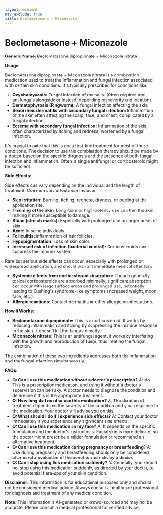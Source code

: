 ```yaml
---
layout: minimal
nav_exclude: true
title: Beclometasone + Miconazole
---
```


# Beclometasone + Miconazole

**Generic Name:** Beclometasone dipropionate + Miconazole nitrate

**Usage:**

Beclometasone dipropionate + Miconazole nitrate is a combination medication used to treat the inflammation and fungal infection associated with certain skin conditions.  It's typically prescribed for conditions like:

* **Onychomycosis:** Fungal infection of the nails.  (Often requires oral antifungals alongside or instead, depending on severity and location)
* **Dermatophytosis (Ringworm):** A fungal infection affecting the skin.
* **Seborrheic dermatitis with secondary fungal infection:**  Inflammation of the skin often affecting the scalp, face, and chest, complicated by a fungal infection.
* **Eczema with secondary fungal infection:**  Inflammation of the skin, often characterized by itching and redness, worsened by a fungal infection.


It's crucial to note that this is *not* a first-line treatment for most of these conditions.  The decision to use this combination therapy should be made by a doctor based on the specific diagnosis and the presence of both fungal infection and inflammation.  Often, a single antifungal or corticosteroid might be sufficient.

**Side Effects:**

Side effects can vary depending on the individual and the length of treatment.  Common side effects can include:

* **Skin irritation:** Burning, itching, redness, dryness, or peeling at the application site.
* **Thinning of the skin:** Long-term or high-potency use can thin the skin, making it more susceptible to damage.
* **Striae (stretch marks):** Especially with prolonged use on larger areas of skin.
* **Acne:** In some individuals.
* **Folliculitis:** Inflammation of hair follicles.
* **Hypopigmentation:** Loss of skin color.
* **Increased risk of infection (bacterial or viral):** Corticosteroids can suppress the immune system.


Rare but serious side effects can occur, especially with prolonged or widespread application, and should warrant immediate medical attention:

* **Systemic effects from corticosteroid absorption:** Though generally topical corticosteroids are absorbed minimally, significant absorption can occur with large surface areas and prolonged use, potentially leading to Cushing's syndrome-like symptoms (increased weight, moon face, etc.).
* **Allergic reactions:** Contact dermatitis or other allergic manifestations.


**How it Works:**

* **Beclometasone dipropionate:** This is a corticosteroid. It works by reducing inflammation and itching by suppressing the immune response in the skin.  It doesn't kill the fungus directly.
* **Miconazole nitrate:** This is an antifungal agent. It works by interfering with the growth and reproduction of fungi, thus treating the fungal infection.


The combination of these two ingredients addresses both the inflammation and the fungal infection simultaneously.

**FAQs:**

* **Q: Can I use this medication without a doctor's prescription?**  A: No.  This is a prescription medication, and using it without a doctor's supervision can be risky.  A doctor needs to diagnose the condition and determine if this is the appropriate treatment.
* **Q: How long do I need to use this medication?**  A: The duration of treatment depends on the severity of the condition and your response to the medication.  Your doctor will advise you on this.
* **Q: What should I do if I experience side effects?**  A: Contact your doctor immediately if you experience any significant side effects.
* **Q: Can I use this medication on my face?** A:  It depends on the specific formulation and the doctor's instructions.  Facial skin is more delicate, so the doctor might prescribe a milder formulation or recommend an alternative treatment.
* **Q: Can I use this medication during pregnancy or breastfeeding?**  A:  Use during pregnancy and breastfeeding should only be considered after careful evaluation of the benefits and risks by a doctor.
* **Q:  Can I stop using this medication suddenly?**  A:  Generally, you should not stop using this medication suddenly, as directed by your doctor, to avoid potential flare-ups of your skin condition.

**Disclaimer:** This information is for educational purposes only and should not be considered medical advice. Always consult a healthcare professional for diagnosis and treatment of any medical condition.


**Note:** This information is AI-generated or crowd-sourced and may not be accurate. Please consult a medical professional for verified advice.
